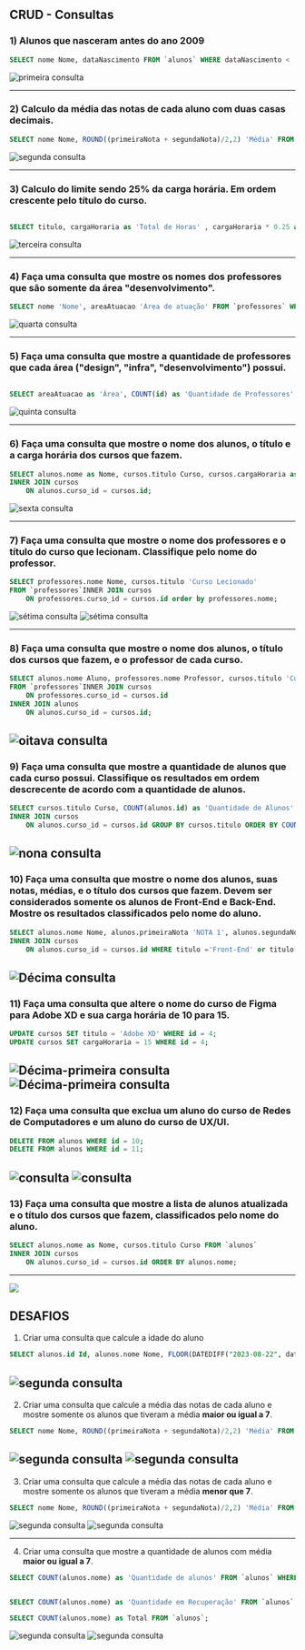 
## CRUD - Consultas


### 1) Alunos que nasceram antes do ano 2009

```sql
SELECT nome Nome, dataNascimento FROM `alunos` WHERE dataNascimento < '2009-01-01';
```
![primeira consulta](/imagens/exerc01.png)

---
### 2) Calculo da média das notas de cada aluno com duas casas decimais.

```sql
SELECT nome Nome, ROUND((primeiraNota + segundaNota)/2,2) 'Média' FROM `alunos` GROUP BY nome;

```
![segunda consulta](/imagens/exerc02.png)



---
### 3) Calculo do limite sendo 25% da carga horária. Em ordem crescente pelo título do curso.

```sql

SELECT titulo, cargaHoraria as 'Total de Horas' , cargaHoraria * 0.25 as 'Limite em hrs' FROM `cursos` ORDER BY titulo;

```
![terceira consulta](/imagens/exerc03.png)



---
### 4) Faça uma consulta que mostre os nomes dos professores que são somente da área "desenvolvimento".

```sql
SELECT nome 'Nome', areaAtuacao 'Área de atuação' FROM `professores` WHERE areaAtuacao = 'desenvolvimento';
```
![quarta consulta](/imagens/exerc04.png)



---
### 5) Faça uma consulta que mostre a quantidade de professores que cada área ("design", "infra", "desenvolvimento") possui.

```sql

SELECT areaAtuacao as 'Área', COUNT(id) as 'Quantidade de Professores' FROM `professores` GROUP BY areaAtuacao;
```
![quinta consulta](/imagens/exerc05.png)

---
### 6) Faça uma consulta que mostre o nome dos alunos, o título e a carga horária dos cursos que fazem.

```sql
SELECT alunos.nome as Nome, cursos.titulo Curso, cursos.cargaHoraria as 'Carga Horária' FROM `alunos` 
INNER JOIN cursos 
	ON alunos.curso_id = cursos.id;
```
![sexta consulta](/imagens/exerc06.png)

---
### 7) Faça uma consulta que mostre o nome dos professores e o título do curso que lecionam. Classifique pelo nome do professor.

```sql
SELECT professores.nome Nome, cursos.titulo 'Curso Lecionado'
FROM `professores`INNER JOIN cursos 
	ON professores.curso_id = cursos.id order by professores.nome;
```

![sétima consulta](/imagens/exerc07.png)
![sétima consulta](/imagens/exerc07-2.png)

---


### 8) Faça uma consulta que mostre o nome dos alunos, o título dos cursos que fazem, e o professor de cada curso.


```sql
SELECT alunos.nome Aluno, professores.nome Professor, cursos.titulo 'Curso Lecionado'
FROM `professores`INNER JOIN cursos 
	ON professores.curso_id = cursos.id
INNER JOIN alunos 
	ON alunos.curso_id = cursos.id;

```
![oitava consulta](/imagens/exerc08.png)
---

### 9) Faça uma consulta que mostre a quantidade de alunos que cada curso possui. Classifique os resultados em ordem descrecente de acordo com a quantidade de alunos.

```sql
SELECT cursos.titulo Curso, COUNT(alunos.id) as 'Quantidade de Alunos' FROM `alunos` 
INNER JOIN cursos 
	ON alunos.curso_id = cursos.id GROUP BY cursos.titulo ORDER BY COUNT(alunos.id) desc;
```
![nona consulta](/imagens/exerc09.png)
---

### 10) Faça uma consulta que mostre o nome dos alunos, suas notas, médias, e o título dos cursos que fazem. Devem ser considerados somente os alunos de Front-End e Back-End. Mostre os resultados classificados pelo nome do aluno.
```sql
SELECT alunos.nome Nome, alunos.primeiraNota 'NOTA 1', alunos.segundaNota 'NOTA 2', ROUND((primeiraNota + segundaNota)/2,2) as 'Média', cursos.titulo Curso FROM `alunos` 
INNER JOIN cursos 
	ON alunos.curso_id = cursos.id WHERE titulo ='Front-End' or titulo = 'Back-End' ORDER BY alunos.nome;
```
![Décima consulta](/imagens/exerc10.png)
---

### 11) Faça uma consulta que altere o nome do curso de Figma para Adobe XD e sua carga horária de 10 para 15.

```sql
UPDATE cursos SET titulo = 'Adobe XD' WHERE id = 4;
UPDATE cursos SET cargaHoraria = 15 WHERE id = 4;
```
![Décima-primeira consulta](/imagens/exerc11-1.png)
![Décima-primeira consulta](/imagens/exerc11-2.png)
---

### 12) Faça uma consulta que exclua um aluno do curso de Redes de Computadores e um aluno do curso de UX/UI.

```sql
DELETE FROM alunos WHERE id = 10;
DELETE FROM alunos WHERE id = 11;
```
![ consulta](/imagens/exerc12-1.png)
![ consulta](/imagens/exerc12-2.png)
---

### 13) Faça uma consulta que mostre a lista de alunos atualizada e o título dos cursos que fazem, classificados pelo nome do aluno.

```sql
SELECT alunos.nome as Nome, cursos.titulo Curso FROM `alunos` 
INNER JOIN cursos 
	ON alunos.curso_id = cursos.id ORDER BY alunos.nome;
```
---
![](/imagens/exerc13.png)

## DESAFIOS

1) Criar uma consulta que calcule a idade do aluno

```sql
SELECT alunos.id Id, alunos.nome Nome, FLOOR(DATEDIFF("2023-08-22", dataNascimento)/365.25) as 'Idade em anos' FROM alunos;
```
![segunda consulta](/imagens/desafio1.png)
---

2) Criar uma consulta que calcule a média das notas de cada aluno e mostre somente os alunos que tiveram a média **maior ou igual a 7**.

```sql
SELECT nome Nome, ROUND((primeiraNota + segundaNota)/2,2) 'Média' FROM `alunos` WHERE ROUND((primeiraNota + segundaNota)/2,2) >= 7 ;
```
![segunda consulta](/imagens/exerc02.png)
![segunda consulta](/imagens/desafio2.png)
---

3) Criar uma consulta que calcule a média das notas de cada aluno e mostre somente os alunos que tiveram a média **menor que 7**.

```sql
SELECT nome Nome, ROUND((primeiraNota + segundaNota)/2,2) 'Média' FROM `alunos` WHERE ROUND((primeiraNota + segundaNota)/2,2) < 7 ;
```
![segunda consulta](/imagens/exerc02.png)
![segunda consulta](/imagens/desafio3.png)

---

4) Criar uma consulta que mostre a quantidade de alunos com média **maior ou igual a 7**.

```sql
SELECT COUNT(alunos.nome) as 'Quantidade de alunos' FROM `alunos` WHERE ROUND((primeiraNota + segundaNota)/2,2) >= 7 ;


SELECT COUNT(alunos.nome) as 'Quantidade em Recuperação' FROM `alunos` WHERE ROUND((primeiraNota + segundaNota)/2,2) <= 7 ;

SELECT COUNT(alunos.nome) as Total FROM `alunos`;

```
![segunda consulta](/imagens/desafio4-1.png)
![segunda consulta](/imagens/desafio4-2.png)





